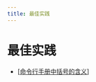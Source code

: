 ```yaml
---
title: 最佳实践
---
```


# 最佳实践

- [[命令行手册中括号的含义]]



[//begin]: # "Autogenerated link references for markdown compatibility"
[命令行手册中括号的含义]: %E5%91%BD%E4%BB%A4%E8%A1%8C%E6%89%8B%E5%86%8C%E4%B8%AD%E6%8B%AC%E5%8F%B7%E7%9A%84%E5%90%AB%E4%B9%89.md "命令行手册中括号的含义"
[//end]: # "Autogenerated link references"